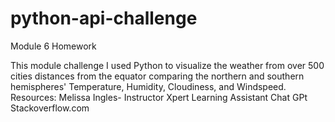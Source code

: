 # python-api-challenge
Module 6 Homework

This module challenge I used Python to visualize the weather from over 500 cities distances from the equator comparing the northern and southern hemispheres' Temperature, Humidity, Cloudiness, and Windspeed. 
Resources:
Melissa Ingles- Instructor
Xpert Learning Assistant
Chat GPt 
Stackoverflow.com

